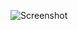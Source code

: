 ![Screenshot](https://raw.githubusercontent.com/Cryakl/Ultimate-RAT-Collection/refs/heads/main/INV4S10N/R.A.T.%20-=INV4S10N=-/Screenshot.png)
